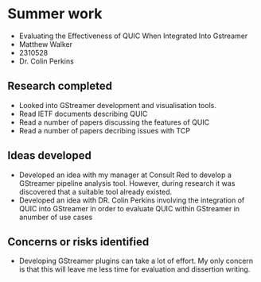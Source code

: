 # Summer work

* Evaluating the Effectiveness of QUIC When Integrated Into Gstreamer
* Matthew Walker
* 2310528
* Dr. Colin Perkins

## Research completed

* Looked into GStreamer development and visualisation tools.
* Read IETF documents describing QUIC
* Read a number of papers discussing the features of QUIC
* Read a number of papers decribing issues with TCP

## Ideas developed

* Developed an idea with my manager at Consult Red to develop a GStreamer pipeline analysis tool. However, during research it was discovered that a suitable tool already existed.
* Developed an idea with DR. Colin Perkins involving the integration of QUIC into GStreamer in order to evaluate QUIC within GStreamer in anumber of use cases

## Concerns or risks identified

* Developing GStreamer plugins can take a lot of effort. My only concern is that this will leave me less time for evaluation and dissertion writing.



